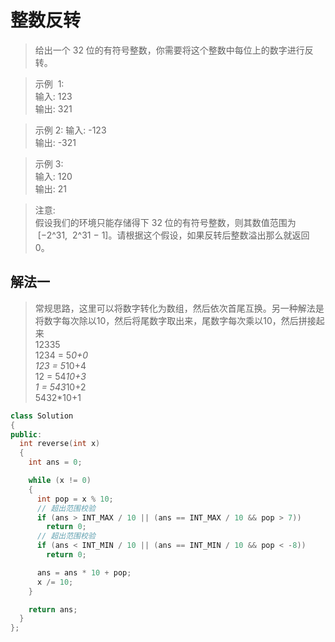 # 整数反转

> 给出一个 32 位的有符号整数，你需要将这个整数中每位上的数字进行反转。

> 示例  1:  
> 输入: 123  
> 输出: 321

> 示例 2:
> 输入: -123  
> 输出: -321

> 示例 3:  
>  输入: 120  
>  输出: 21

> 注意:  
>  假设我们的环境只能存储得下 32 位的有符号整数，则其数值范围为  [−2^31,  2^31 − 1]。请根据这个假设，如果反转后整数溢出那么就返回
> 0。

## 解法一

> 常规思路，这里可以将数字转化为数组，然后依次首尾互换。另一种解法是将数字每次除以10，然后将尾数字取出来，尾数字每次乘以10，然后拼接起来    
12335    
1234 = 5*0+0    
123 = 5*10+4     
12 = 54*10+3     
1 = 543*10+2     
5432*10+1    

```c++
class Solution
{
public:
  int reverse(int x)
  {
    int ans = 0;

    while (x != 0)
    {
      int pop = x % 10;
      // 超出范围校验
      if (ans > INT_MAX / 10 || (ans == INT_MAX / 10 && pop > 7))
        return 0;
      // 超出范围校验
      if (ans < INT_MIN / 10 || (ans == INT_MIN / 10 && pop < -8))
        return 0;

      ans = ans * 10 + pop;
      x /= 10;
    }

    return ans;
  }
};
```

